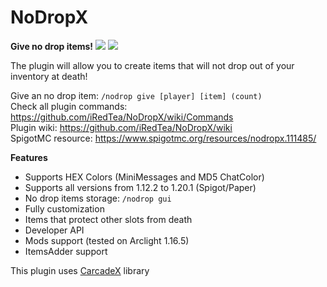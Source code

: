 
# NoDropX
**Give no drop items!**
<img src="https://i.imgur.com/AxYMos8.png)https://i.imgur.com/AxYMos8.png"></img>
<img src="https://i.imgur.com/7DdnANr.png"></img>

The plugin will allow you to create items that will not drop out of your inventory at death!

Give an no drop item: `/nodrop give [player] [item] (count)` <br>
Check all plugin commands: https://github.com/iRedTea/NoDropX/wiki/Commands <br>
Plugin wiki: https://github.com/iRedTea/NoDropX/wiki <br>
SpigotMC resource: https://www.spigotmc.org/resources/nodropx.111485/

**Features**
- Supports HEX Colors (MiniMessages and MD5 ChatColor)
- Supports all versions from 1.12.2 to 1.20.1 (Spigot/Paper)
- No drop items storage: `/nodrop gui`
- Fully customization
- Items that protect other slots from death
- Developer API
- Mods support (tested on Arclight 1.16.5)
- ItemsAdder support


This plugin uses <a href="https://github.com/iRedTea/CarcadeX">CarcadeX</a> library
